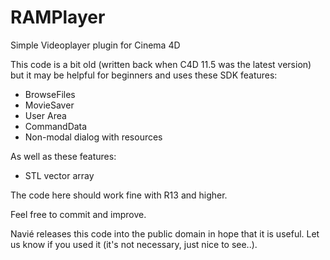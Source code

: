 RAMPlayer
=========

Simple Videoplayer plugin for Cinema 4D

This code is a bit old (written back when C4D 11.5 was the latest version) 
but it may be helpful for beginners and uses these SDK features:
- BrowseFiles
- MovieSaver
- User Area
- CommandData
- Non-modal dialog with resources

As well as these features: 
- STL vector array

The code here should work fine with R13 and higher.

Feel free to commit and improve.

Navié releases this code into the public domain in hope that it is useful.
Let us know if you used it (it's not necessary, just nice to see..).
